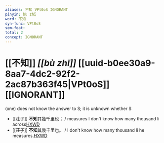 ```yaml
---
aliases: 不知 VPt0oS IGNORANT
pinyin: bù zhī
word: 不知
syn-func: VPt0oS
sem-feat: 
total: 2
concept: IGNORANT 
---
```

# [[不知]] *[[bù zhī]]*  [[uuid-b0ee30a9-8aa7-4dc2-92f2-2ac87b363f45|VPt0oS]] [[IGNORANT]]
(one) does not know the answer to S; it is unknown whether S
 - [[莊子]] **不知**其幾千里也； / measures I don't know how many thousand li across[HXWD](https://hxwd.org/textview.html?location=KR5c0126_tls_001-1a.10)
 - [[莊子]] **不知**其幾千里也。 / I don't know how many thousand li he measures.[HXWD](https://hxwd.org/textview.html?location=KR5c0126_tls_001-1a.6)